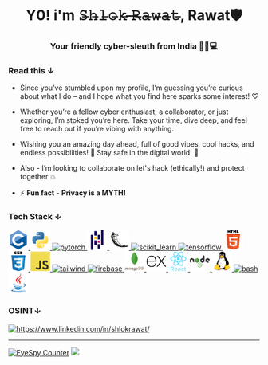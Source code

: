 

  

<h1  align="center">Y0! i'm 𝚂̶𝚑̶𝚕̶𝚘̶𝚔̶ ̶𝚁̶𝚊̶𝚠̶𝚊̶𝚝̶, Rawat🛡️</h1>

  

<h3  align="center">Your friendly cyber-sleuth from India 🕵️‍♂️💻</h3>

  

  

<h3  align="left">Read this ↓</h3>

  

- Since you’ve stumbled upon my profile, I’m guessing you’re curious about what I do – and I hope what you find here sparks some interest! ♡

- Whether you’re a fellow cyber enthusiast, a collaborator, or just exploring, I’m stoked you’re here. Take your time, dive deep, and feel free to reach out if you’re vibing with anything.

  

- Wishing you an amazing day ahead, full of good vibes, cool hacks, and endless possibilities! 🚀 Stay safe in the digital world! 🔐

  

- Also - I’m looking to collaborate on let's hack (ethically!) and protect together 💥

  

- ⚡ **Fun fact** - **Privacy is a MYTH!**

  

  
  

<h3  align="left">Tech Stack ↓</h3>

  

<p  align="left">

<a  href="https://www.cprogramming.com/"  target="_blank"  rel="noreferrer">
<img  src="https://raw.githubusercontent.com/devicons/devicon/master/icons/c/c-original.svg"  alt="c"  width="40"  height="40"/>
</a>
<a  href="https://www.python.org"  target="_blank"  rel="noreferrer">
<img  src="https://raw.githubusercontent.com/devicons/devicon/master/icons/python/python-original.svg"  alt="python"  width="40"  height="40"/>
</a>
<a  href="https://pytorch.org/"  target="_blank"  rel="noreferrer">
<img  src="https://www.vectorlogo.zone/logos/pytorch/pytorch-icon.svg"  alt="pytorch"  width="40"  height="40"/>
</a>
<a  href="https://pandas.pydata.org/"  target="_blank"  rel="noreferrer">
<img  src="https://raw.githubusercontent.com/devicons/devicon/2ae2a900d2f041da66e950e4d48052658d850630/icons/pandas/pandas-original.svg"  alt="pandas"  width="40"  height="40"/>
</a>
<a  href="https://flask.palletsprojects.com/"  target="_blank"  rel="noreferrer">  <img  src="https://raw.githubusercontent.com/devicons/devicon/master/icons/flask/flask-original.svg"  alt="flask"  width="40"  height="40"/>
</a>
<a  href="https://scikit-learn.org/"  target="_blank"  rel="noreferrer">
<img  src="https://upload.wikimedia.org/wikipedia/commons/0/05/Scikit_learn_logo_small.svg"  alt="scikit_learn"  width="40"  height="40"/>
</a>
<a  href="https://www.tensorflow.org"  target="_blank"  rel="noreferrer">
<img  src="https://www.vectorlogo.zone/logos/tensorflow/tensorflow-icon.svg"  alt="tensorflow"  width="40"  height="40"/>
</a>

<a  href="https://www.w3.org/html/"  target="_blank"  rel="noreferrer">
<img  src="https://raw.githubusercontent.com/devicons/devicon/master/icons/html5/html5-original-wordmark.svg"  alt="html5"  width="40"  height="40"/>
</a>
<a  href="https://www.w3schools.com/css/"  target="_blank"  rel="noreferrer">
<img  src="https://raw.githubusercontent.com/devicons/devicon/master/icons/css3/css3-original-wordmark.svg"  alt="css3"  width="40"  height="40"/>
</a>
<a  href="https://developer.mozilla.org/en-US/docs/Web/JavaScript"  target="_blank"  rel="noreferrer">
<img  src="https://raw.githubusercontent.com/devicons/devicon/master/icons/javascript/javascript-original.svg"  alt="javascript"  width="40"  height="40"/>
</a>
<a  href="https://tailwindcss.com/"  target="_blank"  rel="noreferrer">
<img  src="https://www.vectorlogo.zone/logos/tailwindcss/tailwindcss-icon.svg"  alt="tailwind"  width="40"  height="40"/>
</a>
<a  href="https://firebase.google.com/"  target="_blank"  rel="noreferrer">
<img  src="https://www.vectorlogo.zone/logos/firebase/firebase-icon.svg"  alt="firebase"  width="40"  height="40"/>
</a>



<a  href="https://www.mongodb.com/"  target="_blank"  rel="noreferrer">
<img  src="https://raw.githubusercontent.com/devicons/devicon/master/icons/mongodb/mongodb-original-wordmark.svg"  alt="mongodb"  width="40"  height="40"/>
</a>
<a  href="https://expressjs.com/"  target="_blank"  rel="noreferrer">
<img  src="https://raw.githubusercontent.com/devicons/devicon/master/icons/express/express-original.svg"  alt="express"  width="40"  height="40"/>
</a>
<a  href="https://reactjs.org/"  target="_blank"  rel="noreferrer">
<img  src="https://raw.githubusercontent.com/devicons/devicon/master/icons/react/react-original-wordmark.svg"  alt="react"  width="40"  height="40"/>
</a>
<a  href="https://nodejs.org"  target="_blank"  rel="noreferrer">
<img  src="https://raw.githubusercontent.com/devicons/devicon/master/icons/nodejs/nodejs-original-wordmark.svg"  alt="nodejs"  width="40"  height="40"/>

</a>

<a  href="https://www.linux.org/"  target="_blank"  rel="noreferrer">

<img  src="https://raw.githubusercontent.com/devicons/devicon/master/icons/linux/linux-original.svg"  alt="linux"  width="40"  height="40"/>
</a>
<a  href="https://www.gnu.org/software/bash/"  target="_blank"  rel="noreferrer">
<img  src="https://www.vectorlogo.zone/logos/gnu_bash/gnu_bash-icon.svg"  alt="bash"  width="40"  height="40"/>
</a>



<a  href="https://www.java.com"  target="_blank"  rel="noreferrer">
<img  src="https://raw.githubusercontent.com/devicons/devicon/master/icons/java/java-original.svg"  alt="java"  width="40"  height="40"/>

</a>

</p>

  
  

<h3  align="left">OSINT↓</h3>

  
  

<p  align="left">

 <a  href="https://linkedin.com/in/shlokrawat/"  target="blank"><img  align="center"  src="https://raw.githubusercontent.com/rahuldkjain/github-profile-readme-generator/master/src/images/icons/Social/linked-in-alt.svg"  alt="https://www.linkedin.com/in/shlokrawat/"  height="30"  width="40"  /></a>

  

</p>

---
[![EyeSpy Counter](https://u8views.com/api/v1/github/profiles/143801539/views/total-count.svg)](https://u8views.com/github/rawat221004)
[![](https://visitcount.itsvg.in/api?id=rawat221004&label=EyeSpy%20Counter&color=3&icon=0&pretty=true)](https://visitcount.itsvg.in)
